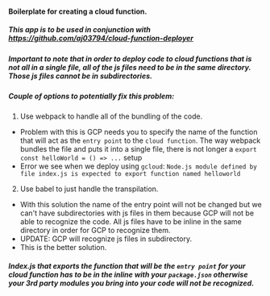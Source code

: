 #### Boilerplate for creating a cloud function.

##### This app is to be used in conjunction with https://github.com/aj03794/cloud-function-deployer

##### Important to note that in order to deploy code to cloud functions that is not all in a single file, all of the js files need to be in the same directory. Those js files cannot be in subdirectories.

##### Couple of options to potentially fix this problem:
1. Use webpack to handle all of the bundling of the code.
- Problem with this is GCP needs you to specify the name of the function that will act as the `entry point` to the `cloud function`.  The way webpack bundles the file and puts it into a single file, there is not longer a `export const helloWorld = () => ...` setup
- Error we see when we deploy using `gcloud`: `Node.js module defined by file index.js is expected to export function named helloworld`

2. Use babel to just handle the transpilation.
- With this solution the name of the entry point will not be changed but we can't have subdirectories with js files in them because GCP will not be able to recognize the code.  All js files have to be inline in the same directory in order for GCP to recognize them.
- UPDATE: GCP will recognize js files in subdirectory.
- This is the better solution.

##### Index.js that exports the function that will be the `entry point` for your cloud function has to be in the inline with your `package.json` otherwise your 3rd party modules you bring into your code will not be recognized.
